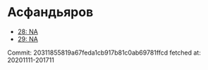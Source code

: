 # Асфандьяров
- [28: NA](28.md)
- [29: NA](29.md)

Commit: 20311855819a67feda1cb917b81c0ab69781ffcd
 fetched at: 20201111-201711
